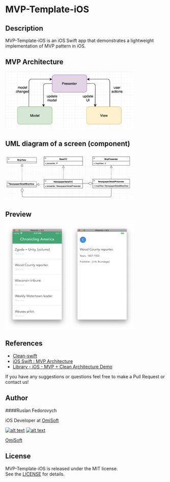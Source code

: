 # MVP-Template-iOS

## Description
MVP-Template-iOS is an iOS Swift app that demonstrates a lightweight implementation of MVP pattern in iOS.

## MVP Architecture
<img src="./Demo/mvp.png" alt="mvp structure" width="400">

## UML diagram of a screen (component)
<img src="./Demo/class-diagram.png" alt="class diagram" width="400">


## Preview 
<img src="./Demo/preview-1.png" alt="class diagram" width="200">
<img src="./Demo/preview-2.png" alt="class diagram" width="200">

## References
- [Clean-swift](http://clean-swift.com)
- [iOS Swift : MVP Architecture](https://medium.com/@saad.eloulladi/ios-swift-mvp-architecture-pattern-a2b0c2d310a3)
- [Library - iOS - MVP + Clean Architecture Demo](https://github.com/FortechRomania/ios-mvp-clean-architecture)

If you have any suggestions or questions feel free to make a Pull Request or contact us!

## Author
####Ruslan Fedorovych

iOS Developer at [OmiSoft](https://omisoft.net)

<!-- Please don't remove this: Grab your social icons from https://github.com/carlsednaoui/gitsocial -->

[![alt text][1.1]][1]
[![alt text][2.1]][2]

[1]: http://www.twitter.com/omisoftnet
[2]: http://www.facebook.com/omisoftnet

[1.1]: http://i.imgur.com/wWzX9uB.png (twitter icon without padding)
[2.1]: http://i.imgur.com/fep1WsG.png (facebook icon without padding)
[OmiSoft](https://omisoft.net)

## License
MVP-Template-iOS is released under the MIT license.  
See the [LICENSE](./LICENSE.md) for details.